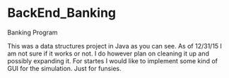 BackEnd_Banking
=============================

Banking Program

This was a data structures project in Java as you can see. As of 12/31/15 I am not sure if it works or not. I do however plan on cleaning it up and possibly expanding it. For startes I would like to implement some kind of GUI for the simulation. Just for funsies. 
